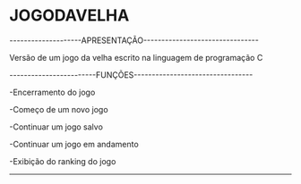 # JOGODAVELHA

--------------------APRESENTAÇÃO--------------------------------

Versão de um jogo da velha escrito na linguagem de programação C


------------------------FUNÇÕES---------------------------------

-Encerramento do jogo

-Começo de um novo jogo

-Continuar um jogo salvo

-Continuar um jogo em andamento

-Exibição do ranking do jogo

-----------------------------------------------------------------
